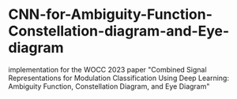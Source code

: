 # CNN-for-Ambiguity-Function-Constellation-diagram-and-Eye-diagram

implementation for the WOCC 2023 paper "Combined Signal Representations for Modulation Classification Using Deep Learning: Ambiguity Function, Constellation Diagram, and Eye Diagram"

